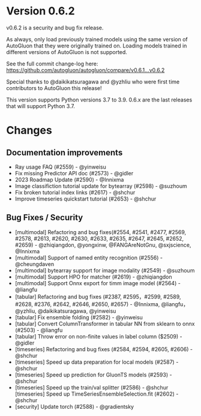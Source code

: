 # Version 0.6.2

v0.6.2 is a security and bug fix release.

As always, only load previously trained models using the same version of AutoGluon that they were originally trained on.
Loading models trained in different versions of AutoGluon is not supported.

See the full commit change-log here: https://github.com/autogluon/autogluon/compare/v0.6.1...v0.6.2

Special thanks to  @daikikatsuragawa and @yzhliu who were first time contributors to AutoGluon this release!

This version supports Python versions 3.7 to 3.9. 0.6.x are the last releases that will support Python 3.7.

# Changes

## Documentation improvements

- Ray usage FAQ (#2559) - @yinweisu
- Fix missing Predictor API doc (#2573) - @gidler
- 2023 Roadmap Update (#2590) - @Innixma
- Image classifiction tutorial update for bytearray (#2598) - @suzhoum
- Fix broken tutorial index links (#2617) - @shchur
- Improve timeseries quickstart tutorial (#2653) - @shchur


## Bug Fixes / Security

- [multimodal] Refactoring and bug fixes(#2554, #2541, #2477, #2569, #2578, #2613, #2620, #2630, #2633, #2635, #2647, #2645, #2652, #2659) - @zhiqiangdon, @yongxinw, @FANGAreNotGnu, @sxjscience, @Innixma
- [multimodal] Support of named entity recognition (#2556) - @cheungdaven
- [multimodal] bytearray support for image modality (#2549) - @suzhoum
- [multimodal] Support HPO for matcher (#2619) - @zhiqiangdon
- [multimodal] Support Onnx export for timm image model (#2564) - @liangfu
- [tabular] Refactoring and bug fixes (#2387, #2595，#2599, #2589, #2628, #2376, #2642, #2646, #2650, #2657) - @Innixma, @liangfu， @yzhliu, @daikikatsuragawa, @yinweisu
- [tabular] Fix ensemble folding (#2582) - @yinweisu
- [tabular] Convert ColumnTransformer in tabular NN from sklearn to onnx (#2503) - @liangfu 
- [tabular] Throw error on non-finite values in label column ($2509) - @gidler
- [timeseries] Refactoring and bug fixes (#2584, #2594, #2605, #2606) - @shchur
- [timeseries] Speed up data preparation for local models (#2587) - @shchur
- [timeseries] Speed up prediction for GluonTS models (#2593) - @shchur
- [timeseries] Speed up the train/val splitter (#2586) - @shchur
  [timeseries] Speed up TimeSeriesEnsembleSelection.fit (#2602) - @shchur
- [security] Update torch (#2588) - @gradientsky
